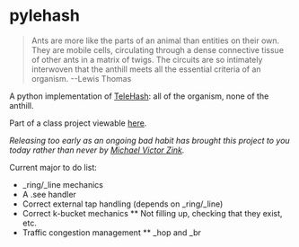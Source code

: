 pylehash
========

> Ants are more like the parts of an animal than entities on their own.
> They are mobile cells, circulating through a dense connective tissue of
> other ants in a matrix of twigs. The circuits are so intimately interwoven
> that the anthill meets all the essential criteria of an organism.
--Lewis Thomas

A python implementation of [TeleHash](http://telehash.org/): all of the organism, none of the anthill.

Part of a class project viewable [here](http://brick.cs.uchicago.edu/Courses/CMSC-16200/2011/pmwiki/pmwiki.php/Student/TeleHash).

*Releasing too early as an ongoing bad habit has brought this project to you today rather than never by [Michael Victor Zink](http://zuwiki.net/).*

Current major to do list:

* _ring/_line mechanics
* A .see handler
* Correct external tap handling (depends on _ring/_line)
* Correct k-bucket mechanics
** Not filling up, checking that they exist, etc.
* Traffic congestion management
** _hop and _br
